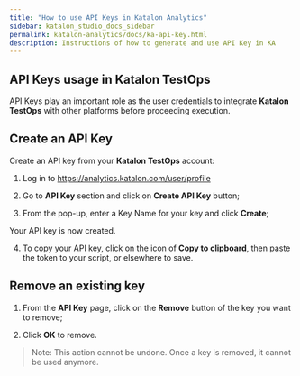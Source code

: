 ```yaml
---
title: "How to use API Keys in Katalon Analytics" 
sidebar: katalon_studio_docs_sidebar
permalink: katalon-analytics/docs/ka-api-key.html
description: Instructions of how to generate and use API Key in KA
---
```

## API Keys usage in Katalon TestOps

API Keys play an important role as the user credentials to integrate **Katalon TestOps** with other platforms before proceeding execution.

## Create an API Key

Create an API key from your **Katalon TestOps** account:

1. Log in to https://analytics.katalon.com/user/profile

2. Go to **API Key** section and click on **Create API Key** button;

3. From the pop-up, enter a Key Name for your key and click **Create**;

Your API key is now created.

4. To copy your API key, click on the icon of **Copy to clipboard**, then paste the token to your script, or elsewhere to save.

## Remove an existing key

1.  From the **API Key** page, click on the **Remove** button of the key you want to remove;

2. Click **OK** to remove.

> Note: This action cannot be undone. Once a key is removed, it cannot be used anymore.
